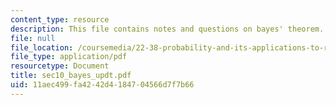 ```yaml
---
content_type: resource
description: This file contains notes and questions on bayes' theorem.
file: null
file_location: /coursemedia/22-38-probability-and-its-applications-to-reliability-quality-control-and-risk-assessment-fall-2005/11aec499fa4242d4184704566d7f7b66_sec10_bayes_updt.pdf
file_type: application/pdf
resourcetype: Document
title: sec10_bayes_updt.pdf
uid: 11aec499-fa42-42d4-1847-04566d7f7b66
---
```

